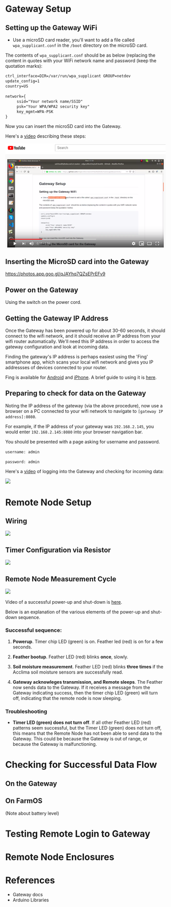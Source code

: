 
# Gateway Setup

## Setting up the Gateway WiFi

- Use a microSD card reader, you'll want to add a file called ```wpa_supplicant.conf``` in the ```/boot``` directory on the microSD card.

The contents of ```wpa_supplicant.conf``` should be as below (replacing the content in quotes with your WiFi network name and password (keep the quotation marks):

```
ctrl_interface=DIR=/var/run/wpa_supplicant GROUP=netdev
update_config=1
country=US

network={
     ssid="Your network name/SSID"
     psk="Your WPA/WPA2 security key"
     key_mgmt=WPA-PSK
}
```
Now you can insert the microSD card into the Gateway.

Here's a [video](https://www.youtube.com/watch?v=ZCZ4yxSHUO0) describing these steps:

<a href="https://www.youtube.com/watch?v=ZCZ4yxSHUO0"><img src="assets/microsd_setup.png"></a>

## Inserting the MicroSD card into the Gateway

https://photos.app.goo.gl/qJAYhq7QZsEPrEFv9

## Power on the Gateway

Using the switch on the power cord.

## Getting the Gateway IP Address

Once the Gateway has been powered up for about 30-60 seconds, it should connect to the wifi network, and it should receive an IP address from your wifi router automatically.  We'll need this IP address in order to access the gateway configuration and look at incoming data. 

Finding the gateway's IP address is perhaps easiest using the 'Fing' smartphone app, which scans your local wifi network and gives you IP addressses of devices connected to your router.

Fing is available for [Android](https://play.google.com/store/apps/details?id=com.overlook.android.fing&hl=en_US) and [iPhone](https://apps.apple.com/us/app/fing-network-scanner/id430921107).  A brief guide to using it is [here](https://lifehacker.com/ios-android-app-of-the-week-fing-network-scanner-1825205516).

## Preparing to check for data on the Gateway

Noting the IP address of the gateway (via the above procedure), now use a browser on a PC connected to your wifi network to navigate to ```[gateway IP address]:8080```.

For example, if the IP address of your gateway was ```192.168.2.145```, you would enter ```192.168.2.145:8080``` into your browser navigation bar.

You should be presented with a page asking for username and password.

```username: admin```

```password: admin```

Here's a [video](
https://youtu.be/IIaKVIXJb1M) of logging into the Gateway and checking for incoming data: 

<a href="https://youtu.be/IIaKVIXJb1M"><img src="assets/gateway_video.png" width=300></a>

# Remote Node Setup

## Wiring

<img src="assets/wiring.JPG" width=300>

## Timer Configuration via Resistor

<img src="assets/timer_resistor.JPG" width=300>

## Remote Node Measurement Cycle

<img src="assets/remote_on.JPG" width=300>

Video of a successful power-up and shut-down is [here](
https://photos.app.goo.gl/qXKK1zMYpoje4MXd6). 


Below is an explanation of the various elements of the power-up and shut-down sequence.


### Successful sequence:

1. **Powerup**. Timer chip LED (green) is on.  Feather led (red) is on for a few seconds.

2. **Feather bootup**. Feather LED (red) blinks **once**, slowly.

3. **Soil moisture measurement**.  Feather LED (red) blinks **three times** if the Acclima soil moisture sensors are successfully read.

4. **Gateway acknowleges transmission, and Remote sleeps**.  The Feather now sends data to the Gateway.  If it receives a message from the Gateway indicating success, then the timer chip LED (green) will turn off, indicating that the remote node is now sleeping.

### Troubleshooting

- **Timer LED (green) does not turn off**. If all other Feather LED (red) patterns seem successful, but the Timer LED (green) does not turn off, this means that the Remote Node has not been able to send data to the Gateway.  This could be because the Gateway is out of range, or because the Gateway is malfunctioning.  

# Checking for Successful Data Flow

## On the Gateway


## On FarmOS

(Note about battery level)

# Testing Remote Login to Gateway

# Remote Node Enclosures

# References

- Gateway docs
- Arduino Libraries




